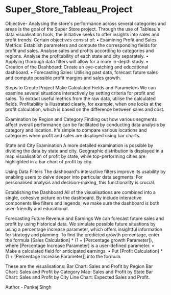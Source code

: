 # Super_Store_Tableau_Project

Objective- Analysing the store's performance across several categories and areas is the goal of the Super Store project. Through the use of Tableau's data visualisation tools, the initiative seeks to offer insights into sales and profit trends. Certain objectives consist of: 
• Examining Profit and Sales Metrics: Establish parameters and compute the corresponding fields for profit and sales. 
Analyse sales and profits according to categories and regions. 
Analyse the profitability of each state and city separately. 
• Applying thorough data filters will allow for a more in-depth study. 
• Creation of the Dashboard: Create an eye-catching and educational dashboard. 
• Forecasting Sales: Utilising past data, forecast future sales and compute possible profit margins and sales growth. 


Steps to Create Project
Make Calculated Fields and Parameters 
We can examine several situations interactively by setting criteria for profit and sales. To extract useful metrics from the raw data, utilise the calculated fields. Profitability is illustrated clearly, for example, when one looks at the profit calculation, which is based on the difference between sales and cost. 

Examination by Region and Category 
Finding out how various segments affect overall performance can be facilitated by conducting data analysis by category and location. It's simple to compare various locations and categories when profit and sales are displayed using bar charts. 

State and City Examination 
A more detailed examination is possible by dividing the data by state and city. Geographic distribution is displayed in a map visualisation of profit by state, while top-performing cities are highlighted in a bar chart of profit by city. 

Using Data Filters 
The dashboard's interactive filters improve its usability by enabling users to delve deeper into particular data segments. For personalised analysis and decision-making, this functionality is crucial. 

Establishing the Dashboard 
All of the visualisations are combined into a single, cohesive picture on the dashboard. By include interactive components like filters and legends, we make sure the dashboard is both user-friendly and educational. 

Forecasting Future Revenue and Earnings 
We can forecast future sales and profit by using historical data. We simulate possible future situations by using a percentage increase parameter, which offers insightful information for strategy and planning.
To find the predicted growth percentage, enter the formula [Sales Calculation] * (1 + [Percentage growth Parameter]), where [Percentage Increase Parameter] is a user-defined parameter. 
• Make a calculated field for anticipated earnings. 
• Put [Profit Calculation] * (1 + [Percentage Increase Parameter]] into the formula. 

These are the visualisations: 
Bar Chart: Sales and Profit by Region Bar Chart: Sales and Profit by Category Map: Sales and Profit by State Bar Chart: Sales and Profit by City Line Chart: Expected Sales and Profit.

Author - Pankaj Singh
